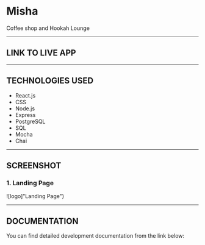 # Misha 

Coffee shop and Hookah Lounge

* * *

## LINK TO LIVE APP




***

## TECHNOLOGIES USED

* React.js 
* CSS 
* Node.js 
* Express 
* PostgreSQL
* SQL
* Mocha
* Chai


***

## SCREENSHOT

### 1. Landing Page

![logo]"Landing Page")


***

## DOCUMENTATION
You can find detailed development documentation from the link below:

